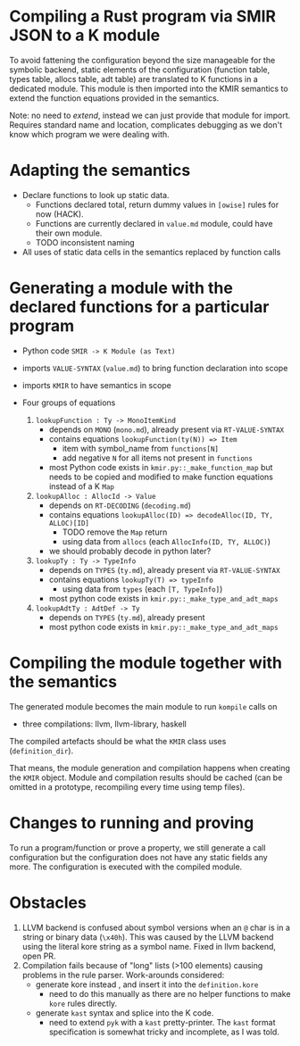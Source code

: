 Compiling a Rust program via SMIR JSON to a K module
============================

To avoid fattening the configuration beyond the size manageable for the symbolic backend,
static elements of the configuration (function table, types table, allocs table, adt table)
are translated to K functions in a dedicated module. 
This module is then imported into the KMIR semantics to extend the function equations provided in the semantics.

Note: no need to _extend_, instead we can just provide that module for import.
Requires standard name and location, complicates debugging as we don't know which program we were dealing with.

# Adapting the semantics

* Declare functions to look up static data.
  - Functions declared total, return dummy values in `[owise]` rules for now (HACK).
  - Functions are currently declared in `value.md` module, could have their own module.
  - TODO inconsistent naming
* All uses of static data cells in the semantics replaced by function calls

# Generating a module with the declared functions for a particular program

* Python code `SMIR -> K Module (as Text)`
* imports `VALUE-SYNTAX` (`value.md`) to bring function declaration into scope
* imports `KMIR` to have semantics in scope 

* Four groups of equations
    1. `lookupFunction : Ty -> MonoItemKind`
        - depends on `MONO` (`mono.md`), already present via `RT-VALUE-SYNTAX`
        - contains equations `lookupFunction(ty(N)) => Item`
          - item with symbol_name from `functions[N]`
          - add negative `N` for all items not present in `functions`
        - most Python code exists in `kmir.py::_make_function_map`
            but needs to be copied and modified to make function equations instead of a K `Map`
    2. `lookupAlloc : AllocId -> Value`
        - depends on `RT-DECODING` (`decoding.md`)
        - contains equations `lookupAlloc(ID) => decodeAlloc(ID, TY, ALLOC)[ID]`
          - TODO remove the `Map` return
          - using data from `allocs` (each `AllocInfo(ID, TY, ALLOC)`)
        - we should probably decode in python later?
    3. `lookupTy : Ty -> TypeInfo`
        - depends on `TYPES` (`ty.md`), already present via `RT-VALUE-SYNTAX`
        - contains equations `lookupTy(T) => typeInfo`
            - using data from `types` (each `[T, TypeInfo]`)
        - most python code exists in `kmir.py::_make_type_and_adt_maps`
    4. `lookupAdtTy : AdtDef -> Ty`
        - depends on `TYPES` (`ty.md`), already present
        - most python code exists in `kmir.py::_make_type_and_adt_maps`

# Compiling the module together with the semantics

The generated module becomes the main module to run `kompile` calls on
- three compilations: llvm, llvm-library, haskell

The compiled artefacts should be what the `KMIR` class uses (`definition_dir`).

That means, the module generation and compilation happens when creating the `KMIR` object.
Module and compilation results should be cached (can be omitted in a prototype, recompiling every time using temp files).

# Changes to running and proving

To run a program/function or prove a property, we still generate a call configuration
but the configuration does not have any static fields any more.
The configuration is executed with the compiled module.

# Obstacles

1. LLVM backend is confused about symbol versions when an `@` char is in a string or binary data (`\x40h`).
   This was caused by the LLVM backend using the literal kore string as a symbol name. Fixed in llvm backend, open PR.
2. Compilation fails because of "long" lists (>100 elements) causing problems in the rule parser.
   Work-arounds considered: 
   - generate kore instead , and insert it into the `definition.kore`
     - need to do this manually as there are no helper functions to make `kore` rules directly. 
   - generate `kast` syntax and splice into the K code. 
     - need to extend `pyk` with a `kast` pretty-printer. The `kast` format specification is somewhat tricky and incomplete, as I was told.

